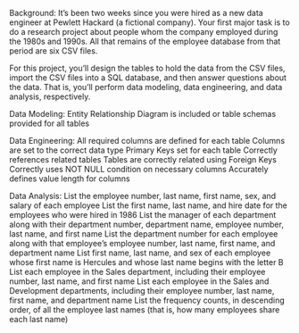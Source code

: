 Background:
It’s been two weeks since you were hired as a new data engineer at Pewlett Hackard (a fictional company). Your first major task is to do a research project about people whom the company employed during the 1980s and 1990s. All that remains of the employee database from that period are six CSV files.

For this project, you’ll design the tables to hold the data from the CSV files, import the CSV files into a SQL database, and then answer questions about the data. That is, you’ll perform data modeling, data engineering, and data analysis, respectively.

Data Modeling: 
Entity Relationship Diagram is included or table schemas provided for all tables 

Data Engineering: 
All required columns are defined for each table 
Columns are set to the correct data type 
Primary Keys set for each table 
Correctly references related tables 
Tables are correctly related using Foreign Keys 
Correctly uses NOT NULL condition on necessary columns 
Accurately defines value length for columns 

Data Analysis: 
List the employee number, last name, first name, sex, and salary of each employee
List the first name, last name, and hire date for the employees who were hired in 1986 
List the manager of each department along with their department number, department name, employee number, last name, and first name
List the department number for each employee along with that employee’s employee number, last name, first name, and department name 
List first name, last name, and sex of each employee whose first name is Hercules and whose last name begins with the letter B 
List each employee in the Sales department, including their employee number, last name, and first name 
List each employee in the Sales and Development departments, including their employee number, last name, first name, and department name 
List the frequency counts, in descending order, of all the employee last names (that is, how many employees share each last name)
